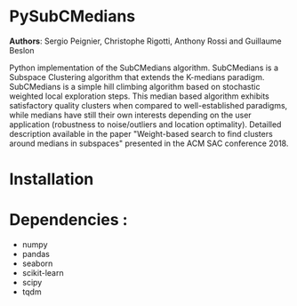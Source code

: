 # PySubCMedians

__Authors__: Sergio Peignier, Christophe Rigotti, Anthony Rossi and Guillaume Beslon

Python implementation of the SubCMedians algorithm. SubCMedians is a Subspace Clustering algorithm that extends the K-medians paradigm. SubCMedians is a simple hill climbing algorithm based on stochastic weighted local exploration steps. This median based algorithm exhibits satisfactory quality clusters when compared to well-established paradigms, while medians have still their own interests depending on the user application (robustness to noise/outliers and location optimality). Detailled description available in the paper "Weight-based search to find clusters around medians in subspaces" presented in the ACM SAC conference 2018.

# Installation



# Dependencies :

+ numpy
+ pandas
+ seaborn
+ scikit-learn
+ scipy
+ tqdm

